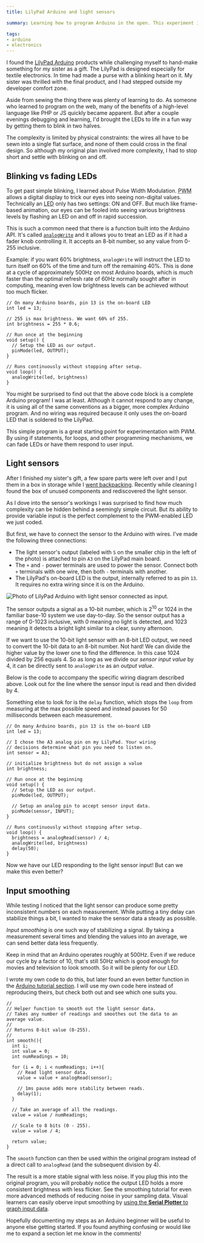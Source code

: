 ```yaml
---
title: LilyPad Arduino and light sensors

summary: Learning how to program Arduino in the open. This experiment involved a light sensor and pulse width modulation.

tags:
- arduino
- electronics
---
```


I found the [LilyPad Arduino](https://www.arduino.cc/en/Main/ArduinoBoardLilyPadUSB) products while challenging myself to hand-make something for my sister as a gift. The LilyPad is designed especially for textile electronics. In time had made a purse with a blinking heart on it. My sister was thrilled with the final product, and I had stepped outside my developer comfort zone.

Aside from sewing the thing there was plenty of learning to do. As someone who learned to program on the web, many of the benefits of a high-level language like PHP or JS quickly became apparent. But after a couple evenings debugging and learning, I'd brought the LEDs to life in a fun way by getting them to blink in two halves.

The complexity is limited by physical constraints: the wires all have to be sewn into a single flat surface, and none of them could cross in the final design. So although my original plan involved more complexity, I had to stop short and settle with blinking on and off.

## Blinking vs fading LEDs

To get past simple blinking, I learned about Pulse Width Modulation. <abbr title="Pulse Width Modulation">PWM</abbr> allows a digital display to trick our eyes into seeing non-digital values. Technically an <abbr title="Light emitting diode">LED</abbr> only has two settings: ON and OFF. But much like frame-based animation, our eyes can be fooled into seeing various brightness levels by flashing an LED on and off in rapid succession.

This is such a common need that there is a function built into the Arduino API. It's called [`analogWrite`](https://www.arduino.cc/en/Reference/AnalogWrite) and it allows you to treat an LED as if it had a fader knob controlling it. It accepts an 8-bit number, so any value from 0-255 inclusive.

Example: if you want 60% brightness, `analogWrite` will instruct the LED to turn itself on 60% of the time and turn off the remaining 40%. This is done at a cycle of approximately 500Hz on most Arduino boards, which is _much_ faster than the optimal refresh rate of 60Hz normally sought after in computing, meaning even low brightness levels can be achieved without too much flicker.

```clike
// On many Arduino boards, pin 13 is the on-board LED
int led = 13;

// 255 is max brightness. We want 60% of 255.
int brightness = 255 * 0.6;

// Run once at the beginning
void setup() {
  // Setup the LED as our output.
  pinMode(led, OUTPUT);
}

// Runs continuously without stopping after setup.
void loop() {
  analogWrite(led, brightness)
}
```

You might be surprised to find out that the above code block is a complete Arduino program! I was at least. Although it cannot respond to any change, it is using all of the same conventions as a bigger, more complex Arduino program. And no wiring was required because it only uses the on-board LED that is soldered to the LilyPad.

This simple program is a great starting point for experimentation with PWM. By using if statements, for loops, and other programming mechanisms, we can fade LEDs or have them respond to user input.

## Light sensors

After I finished my sister's gift, a few spare parts were left over and I put them in a box in storage while I [went backpacking](/travel/list/). Recently while cleaning I found the box of unused components and rediscovered the light sensor.

As I dove into the sensor's workings I was surprised to find how much complexity can be hidden behind a seemingly simple circuit. But its ability to provide variable input is the perfect complement to the PWM-enabled LED we just coded.

But first, we have to connect the sensor to the Arduino with wires. I've made the following three connections:

* The light sensor's output (labeled with `S` on the smaller chip in the left of the photo) is attached to pin `A3` on the LilyPad main board.
* The `+` and `-` power terminals are used to power the sensor. Connect both `+` terminals with one wire, then both `-` terminals with another.
* The LilyPad's on-board LED is the output, internally referred to as pin `13`. It requires no extra wiring since it is on the Arduino.

<img src="{{ site.img-host }}/img/blog/arduino-light-sensor-1.jpg" alt="Photo of LilyPad Arduino with light sensor connected as input."/>

The sensor outputs a signal as a 10-bit number, which is 2<sup>10</sup> or 1024 in the familiar base-10 system we use day-to-day. So the sensor output has a range of 0-1023 inclusive, with 0 meaning no light is detected, and 1023 meaning it detects a bright light similar to a clear, sunny afternoon.

If we want to use the 10-bit light sensor with an 8-bit LED output, we need to convert the 10-bit data to an 8-bit number. Not hard! We can divide the higher value by the lower one to find the difference. In this case 1024 divided by 256 equals 4. So as long as we divide our _sensor input value_ by 4, it can be directly sent to `analogWrite` as an _output value_.

Below is the code to accompany the specific wiring diagram described above. Look out for the line where the sensor input is read and then divided by 4. 

Something else to look for is the `delay` function, which stops the `loop` from measuring at the max possible speed and instead pauses for 50 milliseconds between each measurement.

```clike
// On many Arduino boards, pin 13 is the on-board LED
int led = 13;

// I chose the A3 analog pin on my LilyPad. Your wiring
// decisions determine what pin you need to listen on.
int sensor = A3;

// initialize brightness but do not assign a value
int brightness;

// Run once at the beginning
void setup() {
  // Setup the LED as our output.
  pinMode(led, OUTPUT);

  // Setup an analog pin to accept sensor input data.
  pinMode(sensor, INPUT);
}

// Runs continuously without stopping after setup.
void loop() {
  brightness = analogRead(sensor) / 4;
  analogWrite(led, brightness)
  delay(50);
}
```

Now we have our LED responding to the light sensor input! But can we make this even better?

## Input smoothing

While testing I noticed that the light sensor can produce some pretty inconsistent numbers on each measurement. While putting a tiny delay can stabilize things a bit, I wanted to make the sensor data a steady as possible.

_Input smoothing_ is one such way of stabilizing a signal. By taking a measurement several times and blending the values into an average, we can send better data less frequently.

Keep in mind that an Arduino operates roughly at 500Hz. Even if we reduce our cycle by a factor of 10, that's still 50Hz which is good enough for movies and television to look smooth. So it will be plenty for our LED.

I wrote my own code to do this, but later found an even better function in the [Arduino tutorial section](https://www.arduino.cc/en/Tutorial/Smoothing). I will use my own code here instead of reproducing theirs, but check both out and see which one suits you.

```clike
//
// Helper function to smooth out the light sensor data.
// Takes any number of readings and smoothes out the data to an average value.
//
// Returns 8-bit value (0-255).
//
int smooth(){
  int i;
  int value = 0;
  int numReadings = 10;

  for (i = 0; i < numReadings; i++){
    // Read light sensor data.
    value = value + analogRead(sensor);

    // 1ms pause adds more stability between reads.
    delay(1);
  }

  // Take an average of all the readings.
  value = value / numReadings;

  // Scale to 8 bits (0 - 255).
  value = value / 4;

  return value;
}
```

The `smooth` function can then be used within the original program instead of a direct call to `analogRead` (and the subsequent division by 4).

The result is a more stable signal with less noise. If you plug this into the original program, you will probably notice the output LED holds a more consistent brightness with less flicker. See the smoothing tutorial for even more advanced methods of reducing noise in your sampling data. Visual learners can easily oberve input smoothing by [using the **Serial Plotter** to graph input data](/blog/arduino-serial-plotter-debugging/).

Hopefully documenting my steps as an Arduino beginner will be useful to anyone else getting started. If you found anything confusing or would like me to expand a section let me know in the comments!
